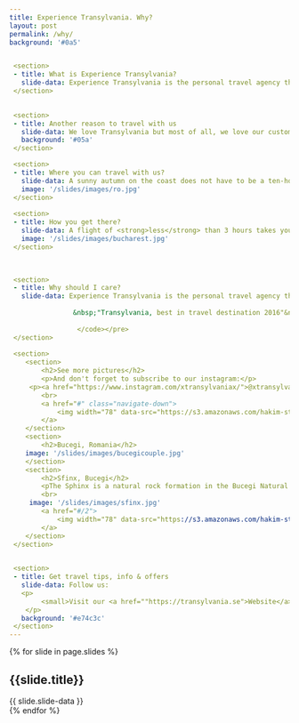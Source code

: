 ```yaml
---
title: Experience Transylvania. Why?
layout: post
permalink: /why/
background: '#0a5'


 <section>
 - title: What is Experience Transylvania?
   slide-data: Experience Transylvania is the personal travel agency that takes you to the heart of Europe's perhaps most mysterious area. We create group trips and tailor made trips to Transylvania.
 </section>   
    

 <section>
 - title: Another reason to travel with us    
   slide-data: We love Transylvania but most of all, we love our customers. We want to create amazing experiences for each of you who want to travel with us. A taste of our travels comes with this film. Feel free to take a trip to see that the reality is even nicer than the pictures!
   background: '#05a'
 </section> 

 <section>
 - title: Where you can travel with us?
   slide-data: A sunny autumn on the coast does not have to be a ten-hour flight away. Nice bathing weather, cozy and affordable hotels, exciting waves and soft bright sandy beaches are closer than you think.
   image: '/slides/images/ro.jpg'
 </section>   
 
 <section>
 - title: How you get there?
   slide-data: A flight of <strong>less</strong> than 3 hours takes you to Bucharest, where the adventure of hot salty Black Sea begins.
   image: '/slides/images/bucharest.jpg'
 </section>
   
   

 <section>
 - title: Why should I care?
   slide-data: Experience Transylvania is the personal travel agency that takes you to the heart of Europe's perhaps most mysterious area. With us you get the real Experience!<pre><code>
       
                &nbsp;"Transylvania, best in travel destination 2016"&nbsp; - Lonely Planet
                
                 </code></pre>   
 </section>
 
 <section>
    <section>
        <h2>See more pictures</h2>
        <p>And don't forget to subscribe to our instagram:</p>
     <p><a href="https://www.instagram.com/xtransylvaniax/">@xtransylvaniax</a></p>
        <br>
        <a href="#" class="navigate-down">
            <img width="78" data-src="https://s3.amazonaws.com/hakim-static/reveal-js/arrow.png" alt="Down arrow">
        </a>
    </section>
    <section>
        <h2>Bucegi, Romania</h2>
    image: '/slides/images/bucegicouple.jpg'     
    </section>
    <section>
        <h2>Sfinx, Bucegi</h2>
        <pThe Sphinx is a natural rock formation in the Bucegi Natural Park which is in the Bucegi Mountains of Romania..</p>
        <br>
     image: '/slides/images/sfinx.jpg' 
        <a href="#/2">
            <img width="78" data-src="https://s3.amazonaws.com/hakim-static/reveal-js/arrow.png" alt="Up arrow" style="transform: rotate(180deg); -webkit-transform: rotate(180deg);">
        </a>
    </section>
 </section>

 
 <section> 
 - title: Get travel tips, info & offers 
   slide-data: Follow us:
   <p>
        <small>Visit our <a href=""https://transylvania.se">Website</a> / and <a href="https://www.instagram.com/xtransylvaniax/">instagram</a></small>
    </p>
   background: '#e74c3c'
 </section>  
---
```


{% for slide in page.slides %}                 
<section data-background="{% if slide.image %}{{slide.image}}{% elsif slide.background %}{{slide.background}}{% else %}{{page.background}}{% endif %}">
        <h1>{{slide.title}}</h1>{{ slide.slide-data }}

</section>               
{% endfor %}
    
